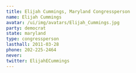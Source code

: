 ```yaml
---
title: Elijah Cummings, Maryland Congressperson
name: Elijah Cummings
avatar: /ui/img/avatars/Elijah_Cummings.jpg
party: democrat
state: maryland
type: congressperson
lasthall: 2011-03-28
phone: 202-225-2464
never: 
twitter: ElijahECummings
---
```

